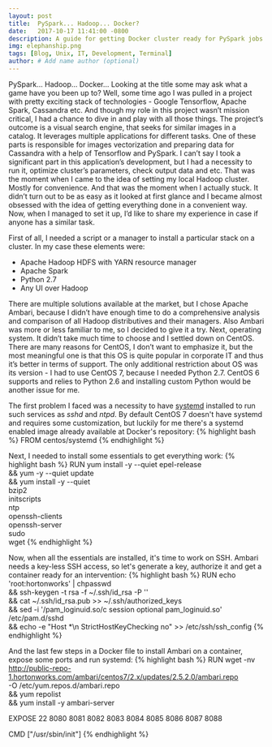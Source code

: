 ```yaml
---
layout: post
title:  PySpark... Hadoop... Docker?
date:   2017-10-17 11:41:00 -0800
description: A guide for getting Docker cluster ready for PySpark jobs
img: elephanship.png
tags: [Blog, Unix, IT, Development, Terminal]
author: # Add name author (optional)
---
```

PySpark... Hadoop... Docker... Looking at the title some may ask what a game have you been up to? Well, some time ago I 
was pulled in a project with pretty exciting stack of technologies - Google Tensorflow, Apache Spark, Cassandra etc. And
though my role in this project wasn’t mission critical, I had a chance to dive in and play with all those things. The 
project’s outcome is a visual search engine, that seeks for similar images in a catalog. It leverages multiple 
applications for different tasks. One of these parts is responsible for images vectorization and preparing data for 
Cassandra with a help of Tensorflow and PySpark. I can’t say I took a significant part in this application’s 
development, but I had a necessity to run it, optimize cluster’s parameters, check output data and etc. That was the 
moment when I came to the idea of setting my local Hadoop cluster. Mostly for convenience. And that was the moment when 
I actually stuck. It didn’t turn out to be as easy as it looked at first glance and I became almost obsessed with the 
idea of getting everything done in a convenient way. Now, when I managed to set it up, I’d like to share my experience 
in case if anyone has a similar task.

First of all, I needed a script or a manager to install a particular stack on a cluster. In my case these elements were:
* Apache Hadoop HDFS with YARN resource manager
* Apache Spark
* Python 2.7
* Any UI over Hadoop

There are multiple solutions available at the market, but I chose Apache Ambari, because I didn’t have enough time to do
a comprehensive analysis and comparison of all Hadoop distributives and their managers. Also Ambari was more or less 
familiar to me, so I decided to give it a try. Next, operating system. It didn’t take much time to choose and I settled 
down on CentOS. There are many reasons for CentOS, I don’t want to emphasize it, but the most meaningful one is that 
this OS is quite popular in corporate IT and thus it’s better in terms of support. The only additional restriction about
OS was its version - I had to use CentOS 7, because I needed Python 2.7. CentOS 6 supports and relies to Python 2.6 and
installing custom Python would be another issue for me.

The first problem I faced was a necessity to have [systemd](https://en.wikipedia.org/wiki/Systemd) installed to run such
services as *sshd* and *ntpd*. By default CentOS 7 doesn't have systemd and requires some customization, but luckily for
me there's a systemd enabled image already available at Docker's repository:
{% highlight bash %}
FROM centos/systemd
{% endhighlight %}

Next, I needed to install some essentials to get everything work:
{% highlight bash %}
RUN yum install -y --quiet epel-release \
 && yum -y --quiet update \
 && yum install -y --quiet \
    bzip2 \
    initscripts \
    ntp \
    openssh-clients \
    openssh-server \
    sudo \
    wget
{% endhighlight %}

Now, when all the essentials are installed, it's time to work on SSH. Ambari needs a key-less SSH access, so let's 
generate a key, authorize it and get a container ready for an intervention:
{% highlight bash %}
RUN echo 'root:hortonworks' | chpasswd \
  && ssh-keygen -t rsa -f ~/.ssh/id_rsa -P '' \
  && cat ~/.ssh/id_rsa.pub >> ~/.ssh/authorized_keys \
  && sed -i '/pam_loginuid.so/c session    optional     pam_loginuid.so'  /etc/pam.d/sshd \
  && echo -e "Host *\n StrictHostKeyChecking no" >> /etc/ssh/ssh_config
{% endhighlight %}

And the last few steps in a Docker file to install Ambari on a container, expose some ports and run systemd:
{% highlight bash %}
RUN wget -nv http://public-repo-1.hortonworks.com/ambari/centos7/2.x/updates/2.5.2.0/ambari.repo \
    -O /etc/yum.repos.d/ambari.repo \
 && yum repolist \
 && yum install -y ambari-server

EXPOSE 22 8080 8081 8082 8083 8084 8085 8086 8087 8088

CMD ["/usr/sbin/init"]
{% endhighlight %}
